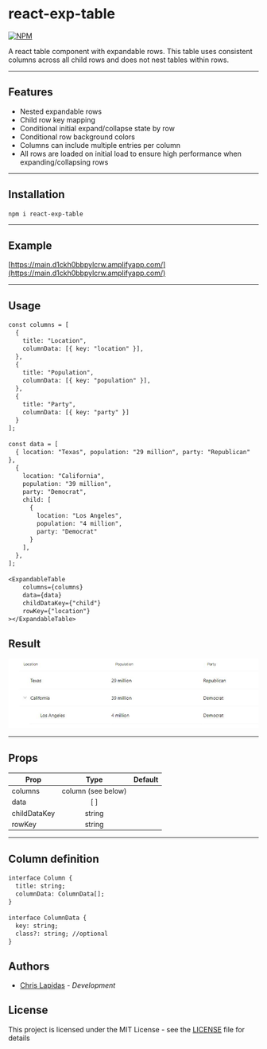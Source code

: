 # react-exp-table

[![NPM](https://nodei.co/npm/react-exp-table.png)](https://npmjs.org/package/react-exp-table)

A react table component with expandable rows. This table uses consistent columns across all child rows and does not nest tables within rows.

---

## Features

- Nested expandable rows
- Child row key mapping
- Conditional initial expand/collapse state by row
- Conditional row background colors
- Columns can include multiple entries per column
- All rows are loaded on initial load to ensure high performance when expanding/collapsing rows

---

## Installation

```
npm i react-exp-table
```

---

## Example

[https://main.d1ckh0bbpylcrw.amplifyapp.com/](https://main.d1ckh0bbpylcrw.amplifyapp.com/)

---

## Usage

```
const columns = [
  {
    title: "Location",
    columnData: [{ key: "location" }],
  },
  {
    title: "Population",
    columnData: [{ key: "population" }],
  },
  {
    title: "Party",
    columnData: [{ key: "party" }]
  }
];

const data = [
  { location: "Texas", population: "29 million", party: "Republican" },
  {
    location: "California",
    population: "39 million",
    party: "Democrat",
    child: [
      {
        location: "Los Angeles",
        population: "4 million",
        party: "Democrat"
      }
    ],
  },
];

<ExpandableTable
    columns={columns}
    data={data}
    childDataKey={"child"}
    rowKey={"location"}
></ExpandableTable>
```

## Result

![Example picture of the expandable table](example.JPG)

---

## Props

| Prop         |        Type        | Default |
| ------------ | :----------------: | ------: |
| columns      | column (see below) |         |
| data         |        [ ]         |         |
| childDataKey |       string       |         |
| rowKey       |       string       |         |

---

## Column definition

```
interface Column {
  title: string;
  columnData: ColumnData[];
}

interface ColumnData {
  key: string;
  class?: string; //optional
}
```

## Authors

- [Chris Lapidas](https://github.com/chrislapidas) - _Development_

## License

This project is licensed under the MIT License - see the [LICENSE](https://github.com/chrislapidas/react-expandable-rows/blob/main/LICENSE) file for details

